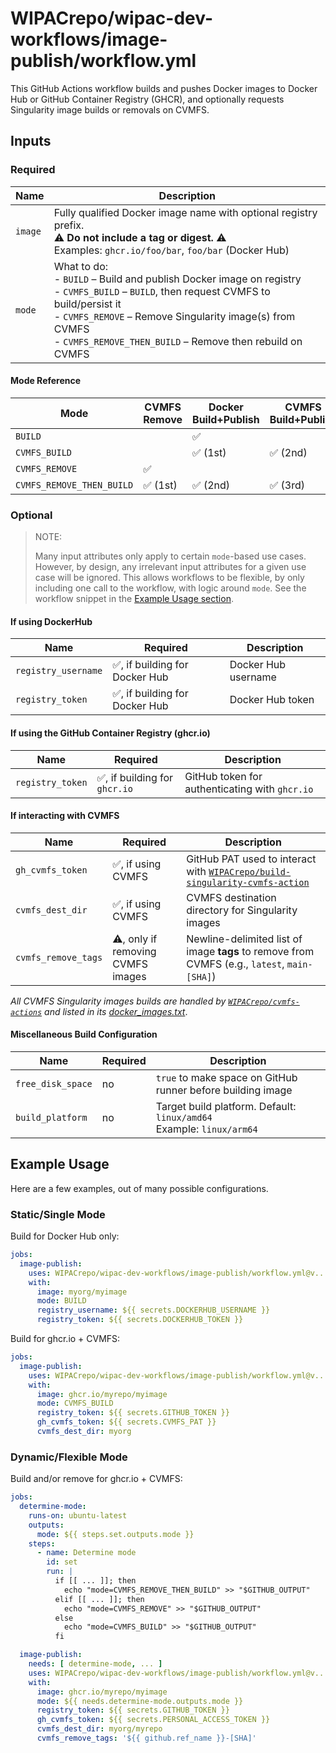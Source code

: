 # WIPACrepo/wipac-dev-workflows/image-publish/workflow.yml

This GitHub Actions workflow builds and pushes Docker images to Docker Hub or GitHub Container Registry (GHCR), and optionally requests Singularity image builds or removals on CVMFS.

## Inputs

### Required

| Name    | Description                                                                                                                                                                                                                                                           |
|---------|-----------------------------------------------------------------------------------------------------------------------------------------------------------------------------------------------------------------------------------------------------------------------|
| `image` | Fully qualified Docker image name with optional registry prefix.<br>⚠️ **Do not include a tag or digest.** ⚠️<br>Examples: `ghcr.io/foo/bar`, `foo/bar` (Docker Hub)                                                                                                  |
| `mode`  | What to do:<br>- `BUILD` – Build and publish Docker image on registry<br>- `CVMFS_BUILD` – `BUILD`, then request CVMFS to build/persist it<br>- `CVMFS_REMOVE` – Remove Singularity image(s) from CVMFS<br>- `CVMFS_REMOVE_THEN_BUILD` – Remove then rebuild on CVMFS |

#### Mode Reference

| Mode                      | CVMFS Remove | Docker Build+Publish | CVMFS Build+Publish |
|---------------------------|--------------|----------------------|---------------------|
| `BUILD`                   |              | ✅                    |                     |
| `CVMFS_BUILD`             |              | ✅ (1st)              | ✅ (2nd)             |
| `CVMFS_REMOVE`            | ✅            |                      |                     |
| `CVMFS_REMOVE_THEN_BUILD` | ✅ (1st)      | ✅ (2nd)              | ✅ (3rd)             |

### Optional

> NOTE:
>
> Many input attributes only apply to certain `mode`-based use cases. However, by design, any irrelevant input attributes for a given use case will be ignored. This allows workflows to be flexible, by only including one call to the workflow, with logic around `mode`. See the workflow snippet in the [Example Usage section](#example-usage).

#### If using DockerHub

| Name                | Required                      | Description         |
|---------------------|-------------------------------|---------------------|
| `registry_username` | ✅, if building for Docker Hub | Docker Hub username |
| `registry_token`    | ✅, if building for Docker Hub | Docker Hub token    |

#### If using the GitHub Container Registry (ghcr.io)

| Name             | Required                     | Description                                    |
|------------------|------------------------------|------------------------------------------------|
| `registry_token` | ✅, if building for `ghcr.io` | GitHub token for authenticating with `ghcr.io` |

#### If interacting with CVMFS

| Name                | Required                          | Description                                                                                                                                  |
|---------------------|-----------------------------------|----------------------------------------------------------------------------------------------------------------------------------------------|
| `gh_cvmfs_token`    | ✅, if using CVMFS                 | GitHub PAT used to interact with  [`WIPACrepo/build-singularity-cvmfs-action`](https://github.com/WIPACrepo/build-singularity-cvmfs-action/) |
| `cvmfs_dest_dir`    | ✅, if using CVMFS                 | CVMFS destination directory for Singularity images                                                                                           |
| `cvmfs_remove_tags` | ⚠️, only if removing CVMFS images | Newline-delimited list of image **tags** to remove from CVMFS (e.g., `latest`, `main-[SHA]`)                                                 |

_All CVMFS Singularity images builds are handled by [`WIPACrepo/cvmfs-actions`](https://github.com/WIPACrepo/cvmfs-actions) and listed in its [docker_images.txt](https://github.com/WIPACrepo/cvmfs-actions/blob/main/docker_images.txt)_.

#### Miscellaneous Build Configuration

| Name              | Required | Description                                                             |
|-------------------|----------|-------------------------------------------------------------------------|
| `free_disk_space` | no       | `true` to make space on GitHub runner before building image             |
| `build_platform`  | no       | Target build platform. Default: `linux/amd64`<br>Example: `linux/arm64` |

## Example Usage

Here are a few examples, out of many possible configurations.

### Static/Single Mode

Build for Docker Hub only:

```yaml
jobs:
  image-publish:
    uses: WIPACrepo/wipac-dev-workflows/image-publish/workflow.yml@v...
    with:
      image: myorg/myimage
      mode: BUILD
      registry_username: ${{ secrets.DOCKERHUB_USERNAME }}
      registry_token: ${{ secrets.DOCKERHUB_TOKEN }}
```

Build for ghcr.io + CVMFS:

```yaml
jobs:
  image-publish:
    uses: WIPACrepo/wipac-dev-workflows/image-publish/workflow.yml@v...
    with:
      image: ghcr.io/myrepo/myimage
      mode: CVMFS_BUILD
      registry_token: ${{ secrets.GITHUB_TOKEN }}
      gh_cvmfs_token: ${{ secrets.CVMFS_PAT }}
      cvmfs_dest_dir: myorg
```

### Dynamic/Flexible Mode

Build and/or remove for ghcr.io + CVMFS:

```yaml
jobs:
  determine-mode:
    runs-on: ubuntu-latest
    outputs:
      mode: ${{ steps.set.outputs.mode }}
    steps:
      - name: Determine mode
        id: set
        run: |
          if [[ ... ]]; then
            echo "mode=CVMFS_REMOVE_THEN_BUILD" >> "$GITHUB_OUTPUT"
          elif [[ ... ]]; then
            echo "mode=CVMFS_REMOVE" >> "$GITHUB_OUTPUT"
          else
            echo "mode=CVMFS_BUILD" >> "$GITHUB_OUTPUT"
          fi

  image-publish:
    needs: [ determine-mode, ... ]
    uses: WIPACrepo/wipac-dev-workflows/image-publish/workflow.yml@v...
    with:
      image: ghcr.io/myrepo/myimage
      mode: ${{ needs.determine-mode.outputs.mode }}
      registry_token: ${{ secrets.GITHUB_TOKEN }}
      gh_cvmfs_token: ${{ secrets.PERSONAL_ACCESS_TOKEN }}
      cvmfs_dest_dir: myorg/myrepo
      cvmfs_remove_tags: '${{ github.ref_name }}-[SHA]'

```
